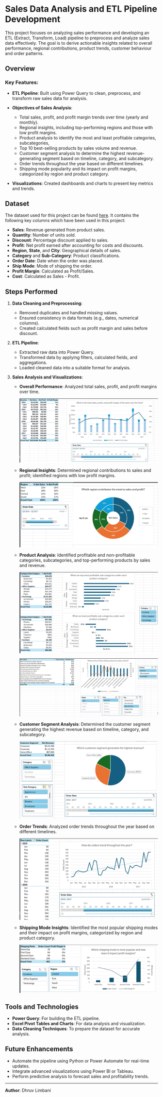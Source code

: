 # Sales Data Analysis and ETL Pipeline Development

This project focuses on analyzing sales performance and developing an ETL (Extract, Transform, Load) pipeline to preprocess and analyze sales data effectively. The goal is to derive actionable insights related to overall performance, regional contributions, product trends, customer behaviour and order patterns.

## Overview

### Key Features:

- **ETL Pipeline**: Built using Power Query to clean, preprocess, and transform raw sales data for analysis.

- **Objectives of Sales Analysis**:
  - Total sales, profit, and profit margin trends over time (yearly and monthly).
  - Regional insights, including top-performing regions and those with low profit margins.
  - Product analysis to identify the most and least profitable categories, subcategories,
  - Top 10 best-selling products by sales volume and revenue.
  - Customer segment analysis to determine the highest revenue-generating segment based on timeline, category, and subcategory.
  - Order trends throughout the year based on different timelines.
  - Shipping mode popularity and its impact on profit margins, categorized by region and product category.

- **Visualizations**: Created dashboards and charts to present key metrics and trends.

## Dataset

The dataset used for this project can be found [here](https://community.tableau.com/s/question/0D54T00000CWeX8SAL/sample-superstore-sales-excelxls). It contains the following key columns which have been used in this project:  
- **Sales**: Revenue generated from product sales.  
- **Quantity**: Number of units sold.  
- **Discount**: Percentage discount applied to sales.  
- **Profit**: Net profit earned after accounting for costs and discounts.  
- **Region**, **State**, and **City**: Geographical details of sales.  
- **Category** and **Sub-Category**: Product classifications.  
- **Order Date**: Date when the order was placed.  
- **Ship Mode**: Mode of shipping the order.
- **Profit Margin**: Calculated as Profit/Sales.
- **Cost**: Calculated as Sales - Profit.

## Steps Performed

1. **Data Cleaning and Preprocessing**:
   - Removed duplicates and handled missing values.
   - Ensured consistency in data formats (e.g., dates, numerical columns).
   - Created calculated fields such as profit margin and sales before discount.

2. **ETL Pipeline**:
   - Extracted raw data into Power Query.
   - Transformed data by applying filters, calculated fields, and aggregations.
   - Loaded cleaned data into a suitable format for analysis.

3. **Sales Analysis and Visualizations**:
   - **Overall Performance**: Analyzed total sales, profit, and profit margins over time.

      ![overall_performance](visualizations/overall_performance.png)

   - **Regional Insights**: Determined regional contributions to sales and profit; identified regions with low profit margins.

      ![Regional Insights](visualizations/regional_insights.png )   

   - **Product Analysis**: Identified profitable and non-profitable categories, subcategories, and top-performing products by sales and revenue.

      ![product_category_analysis](visualizations/product_category_analysis.png)

      ![product_analysis](visualizations/product_analysis.png)

   - **Customer Segment Analysis**: Determined the customer segment generating the highest revenue based on timeline, category, and subcategory.

      ![populat_customer_segments](visualizations/populat_customer_segments.png)

   - **Order Trends**: Analyzed order trends throughout the year based on different timelines.

      ![order_trends](visualizations/order_trends.png)

   - **Shipping Mode Insights**: Identified the most popular shipping modes and their impact on profit margins, categorized by region and product category.

      ![popular_shipping_mode](visualizations/popular_shipping_mode.png)


## Tools and Technologies
- **Power Query**: For building the ETL pipeline.
- **Excel Pivot Tables and Charts**: For data analysis and visualization.
- **Data Cleaning Techniques**: To prepare the dataset for accurate analysis.

## Future Enhancements
- Automate the pipeline using Python or Power Automate for real-time updates.
- Integrate advanced visualizations using Power BI or Tableau.
- Perform predictive analysis to forecast sales and profitability trends.

---

**Author**: Dhruv Limbani

